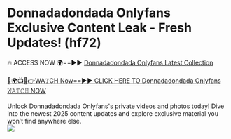 # Donnadadondada Onlyfans Exclusive Content Leak - Fresh Updates! (hf72)

🔥 ACCESS NOW 🌍==►► <a href="https://tinyurl.com/kvy9nzfs" rel="nofollow">Donnadadondada Onlyfans Latest Collection</a>
<br><br>
[🔴🌍📺📱👉WA𝚃CH Now==►► CLICK HERE TO Donnadadondada Onlyfans 𝚆𝙰𝚃𝙲𝙷 NOW](https://tinyurl.com/kvy9nzfs)
<br><br>
Unlock Donnadadondada Onlyfans's private videos and photos today! Dive into the newest 2025 content updates and explore exclusive material you won’t find anywhere else.
<br>
<a href="https://tinyurl.com/kvy9nzfs" rel="nofollow" data-target="animated-image.originalLink"><img src="https://camo.githubusercontent.com/8a4f000d20f83aca3bf7ec5f350d767afa0574a8a352519fd8cfa583a6f93a33/68747470733a2f2f692e696d6775722e636f6d2f644a486b345a712e676966" data-canonical-src="https://i.imgur.com/dJHk4Zq.gif" style="max-width: 100%; display: inline-block;" data-target="animated-image.originalImage"></a>
<br>
